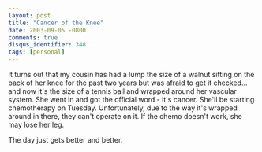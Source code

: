 ```yaml
---
layout: post
title: "Cancer of the Knee"
date: 2003-09-05 -0800
comments: true
disqus_identifier: 348
tags: [personal]
---
```

It turns out that my cousin has had a lump the size of a walnut sitting
on the back of her knee for the past two years but was afraid to get it
checked... and now it's the size of a tennis ball and wrapped around her
vascular system. She went in and got the official word - it's cancer.
She'll be starting chemotherapy on Tuesday. Unfortunately, due to the
way it's wrapped around in there, they can't operate on it. If the chemo
doesn't work, she may lose her leg.

 The day just gets better and better.
